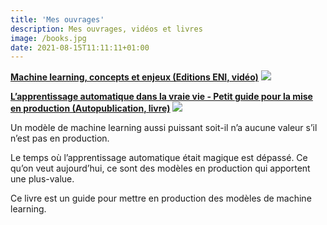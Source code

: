 ```yaml
---
title: 'Mes ouvrages'
description: Mes ouvrages, vidéos et livres
image: /books.jpg
date: 2021-08-15T11:11:11+01:00
---
```


**[Machine learning, concepts et enjeux (Editions ENI, vidéo)](https://www.editions-eni.fr/video/machine-learning-concepts-et-enjeux-vt2ml)**
[<img src="/eni.jpeg">](https://www.editions-eni.fr/video/machine-learning-concepts-et-enjeux-vt2ml)

**[L’apprentissage automatique dans la vraie vie -
Petit guide pour la mise en production (Autopublication, livre)](https://leanpub.com/machinelearningenproduction)**
[<img src="/guide.jpeg">](https://leanpub.com/machinelearningenproduction)

Un modèle de machine learning aussi puissant soit-il n’a aucune valeur s’il n’est pas en production.

Le temps où l’apprentissage automatique était magique est dépassé. Ce qu’on veut aujourd’hui, ce sont des modèles en production qui apportent une plus-value.

Ce livre est un guide pour mettre en production des modèles de machine learning.